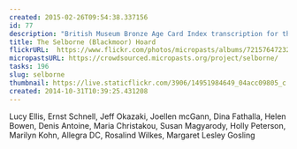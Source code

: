 ```yaml
---
created: 2015-02-26T09:54:38.337156
id: 77
description: "British Museum Bronze Age Card Index transcription for the Selborne (Blackmoor) hoard"
title: The Selborne (Blackmoor) Hoard
flickrURL:  https://www.flickr.com/photos/micropasts/albums/72157647232309745
micropastsURL: https://crowdsourced.micropasts.org/project/selborne/
tasks: 196
slug: selborne
thumbnail: https://live.staticflickr.com/3906/14951984649_04acc09805_c.jpg
created: 2014-10-31T10:39:25.431208
---
```


Lucy Ellis, Ernst Schnell, Jeff Okazaki, Joellen mcGann, Dina Fathalla, Helen Bowen, Denis Antoine, Maria Christakou, Susan Magyarody, Holly Peterson, Marilyn Kohn, Allegra DC, Rosalind Wilkes, Margaret Lesley Gosling
